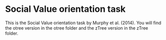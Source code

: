 # Social Value orientation task

This is the Social Value orientation task by Murphy et al. (2014). You will find the otree version in the otree folder and the zTree version in the zTree folder.
